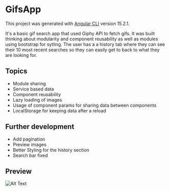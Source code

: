 # GifsApp

This project was generated with [Angular CLI](https://github.com/angular/angular-cli) version 15.2.1.

It's a basic gif search app that used Giphy API to fetch gifs. It was built thinking about modularity and component reusability as well as modules using bootstrap for sytling. The user has a a history tab where they can see their 10 most recent searches so they can easily get to back to what they are looking for.
## Topics
* Module sharing
* Service based data
* Component reusability
* Lazy loading of images
* Usage of component params for sharing data between components
* LocalStorage for keeping data after a reload

## Further development
* Add pagination
* Preview images
* Better Styling for the history section 
* Search bar fixed

## Preview
![Alt Text](assets/sample.gif)
